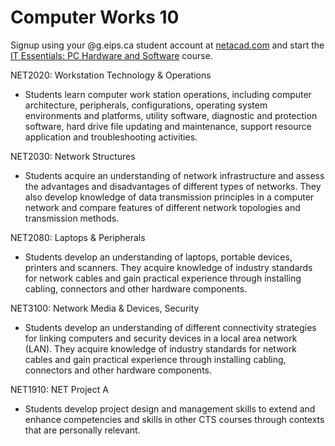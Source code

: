 # Computer Works 10

Signup using your @g.eips.ca student account at [netacad.com](https://www.netacad.com/portal/course/2299979) and start the [IT Essentials: PC Hardware and Software](https://www.netacad.com/portal/course/2299979) course.

NET2020: Workstation Technology & Operations
* Students learn computer work station operations, including computer architecture, peripherals, configurations, operating system environments and platforms, utility software, diagnostic and protection software, hard drive file updating and maintenance, support resource application and troubleshooting activities.

NET2030: Network Structures
* Students acquire an understanding of network infrastructure and assess the advantages and disadvantages of different types of networks. They also develop knowledge of data transmission principles in a computer network and compare features of different network topologies and transmission methods.

NET2080: Laptops & Peripherals
* Students develop an understanding of laptops, portable devices, printers and scanners. They acquire knowledge of industry standards for network cables and gain practical experience through installing cabling, connectors and other hardware components.

NET3100: Network Media & Devices, Security
* Students develop an understanding of different connectivity strategies for linking computers and security devices in a local area network (LAN). They acquire knowledge of industry standards for network cables and gain practical experience through installing cabling, connectors and other hardware components.

NET1910: NET Project A
* Students develop project design and management skills to extend and enhance competencies and skills in other CTS courses through contexts that are personally relevant.